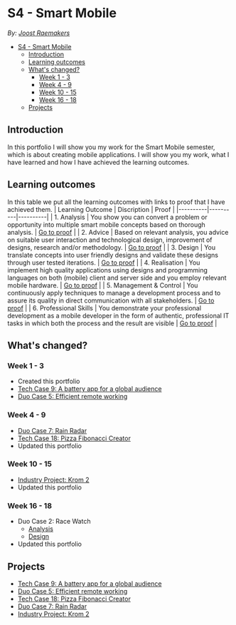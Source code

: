# S4 - Smart Mobile

_By: [Joost Raemakers](https://github.com/jraemakers)_

- [S4 - Smart Mobile](#s4---smart-mobile)
  - [Introduction](#introduction)
  - [Learning outcomes](#learning-outcomes)
  - [What's changed?](#whats-changed)
    - [Week 1 - 3](#week-1---3)
    - [Week 4 - 9](#week-4---9)
    - [Week 10 - 15](#week-10---15)
    - [Week 16 - 18](#week-16---18)
  - [Projects](#projects)

## Introduction

In this portfolio I will show you my work for the Smart Mobile semester, which is about creating mobile applications. I will show you my work, what I have learned and how I have achieved the learning outcomes.

## Learning outcomes

In this table we put all the learning outcomes with links to proof that I have achieved them.
| Learning Outcome | Discription | Proof |
|----------|----------|----------|
| 1. Analysis | You show you can convert a problem or opportunity into multiple smart mobile concepts based on thorough analysis. | [Go to proof](./Portfolio/Analysis.md) |
| 2. Advice | Based on relevant analysis, you advice on suitable user interaction and technological design, improvement of designs, research and/or methodology. | [Go to proof](./Portfolio/Advice.md) |
| 3. Design | You translate concepts into user friendly designs and validate these designs through user tested iterations. | [Go to proof](./Portfolio/Design.md) |
| 4. Realisation | You implement high quality applications using designs and programming languages on both (mobile) client and server side and you employ relevant mobile hardware. | [Go to proof](./Portfolio/Realisation.md) |
| 5. Management & Control | You continuously apply techniques to manage a development process and to assure its quality in direct communication with all stakeholders. | [Go to proof](./Portfolio/Management%20&%20Control.md) |
| 6. Professional Skills | You demonstrate your professional development as a mobile developer in the form of authentic, professional IT tasks in which both the process and the result are visible | [Go to proof](./Portfolio/Professional%20Skills.md) |

## What's changed?

### Week 1 - 3

-   Created this portfolio
-   [Tech Case 9: A battery app for a global audience](./tech_case_9/)
-   [Duo Case 5: Efficient remote working](https://github.com/jraemakers/Efficient-remote-working)

### Week 4 - 9

-   [Duo Case 7: Rain Radar](https://github.com/jraemakers/how-wet-will-i-get)
-   [Tech Case 18: Pizza Fibonacci Creator](./tech_case_18/)
-   Updated this portfolio

### Week 10 - 15

-   [Industry Project: Krom 2](https://github.com/jraemakers/industry-project-krom2)
-   Updated this portfolio

### Week 16 - 18

-   Duo Case 2: Race Watch
    -   [Analysis](./Portfolio/Analysis.md#week-16---18)
    -   [Design](./portfolio/Design.md#week-16---18)
-   Updated this portfolio

## Projects

-   [Tech Case 9: A battery app for a global audience](./tech_case_9/)
-   [Duo Case 5: Efficient remote working](https://github.com/jraemakers/Efficient-remote-working)
-   [Tech Case 18: Pizza Fibonacci Creator](./tech_case_18/)
-   [Duo Case 7: Rain Radar](https://github.com/jraemakers/how-wet-will-i-get)
-   [Industry Project: Krom 2](https://github.com/jraemakers/industry-project-krom2)
